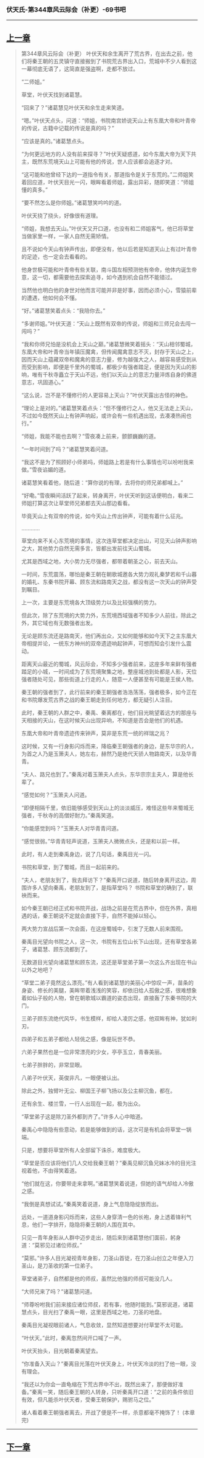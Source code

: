 ### 伏天氏-第344章风云际会（补更）-69书吧

--------
[上一章](./a2212dd74d9802d63ab9e817679340dd.md)
--------


>
>
>
>第344章风云际会（补更）
>叶伏天和余生离开了荒古界，在出去之前，他们将秦王朝的五灵镇守直接搬到了书院荒古界出入口，荒城中不少人看到这一幕彻底无语了，这简直是强盗啊，走都不放过。
>
>“二师姐。”
>
>草堂，叶伏天找到诸葛慧。
>
>“回来了？”诸葛慧见叶伏天和余生走来笑道。
>
>“嗯。”叶伏天点头，问道：“师姐，书院南宫娇说天山上有东凰大帝和叶青帝的传说，古籍中记载的传说是真的吗？”
>
>“应该是真的。”诸葛慧点头。
>
>“为何更远地方的人没有前来探寻？”叶伏天疑惑道，如今东凰大帝为天下共主，既然东荒境天山上可能有他的传说，世人应该都会追逐才对。
>
>“这可能和他曾经下达的一道指令有关，那道指令是关于东荒的。”二师姐笑着回应道，叶伏天目光一闪，眼眸看着师姐，露出异彩，随即笑道：“师姐懂的真多。”
>
>“要不然怎么是你师姐。”诸葛慧笑吟吟的道。
>
>叶伏天挠了挠头，好像很有道理。
>
>“师姐，我想去天山。”叶伏天又开口道，也没有和二师姐客气，他已将草堂当做家里一样，一家人自然无需矫情。
>
>且不说如今天山有钟声传出，即便没有，他以后若是知道天山上有过叶青帝的足迹，也一定会去看看的。
>
>他身世极可能和叶青帝有些关联，南斗国左相预测他有帝命，他体内诞生帝意，这一切，都需要他去探索追寻，如今遇到机会自然不能错过。
>
>当然他也明白他的身世对他而言可能并非是好事，因而必须小心，雪猿前辈的遭遇，他如何会不懂。
>
>“好。”诸葛慧笑着点头：“我陪你去。”
>
>“多谢师姐。”叶伏天道：“天山上既然有双帝的传说，师姐和三师兄会去闯一闯吗？”
>
>“我和你师兄怕是没机会上天山之巅。”诸葛慧微笑着摇头：“天山相邻蜀城，东凰大帝和叶青帝当年镇压魔禽，但传闻魔禽意志不灭，封存于天山之上，因而天山上蕴藏双帝和魔禽的意志力量，修为越强大之人，越容易感受到从而受到影响，即便是千里外的蜀城，都极少有强者踏足，便是因为天山的影响，唯有千秋寺矗立于天山不远，他们以天山上的意志力量淬炼自身的佛道意志，巩固道心。”
>
>“这么说，岂不是不懂修行的人更容易上天山？”叶伏天露出古怪的神色。
>
>“理论上是对的。”诸葛慧笑着点头：“但不懂修行之人，他又无法走上天山，不过如今既然天山上有钟声响起，或许会有一些机遇出现，去凑凑热闹也行。”
>
>“师姐，我能不能也去啊？”雪夜凑上前来，颤颤巍巍的道。
>
>“一年时间到了吗？”诸葛慧笑着问道。
>
>“我这不是为了照顾好小师弟吗，师姐路上若是有什么事情也可以吩咐我来做。”雪夜谄媚的道。
>
>诸葛慧笑看着他，随后道：“算你说的有理，去将你的师兄弟都喊上。”
>
>“好嘞。”雪夜瞬间活跃了起来，转身离开，叶伏天听到这话便明白，看来二师姐打算这次让草堂师兄弟都去天山那边看看。
>
>毕竟天山上有双帝的传说，如今天山上传出钟声，可能有着什么征兆。
>
>…………
>
>草堂向来不关心东荒境的事情，这次连草堂都决定出山，可见天山钟声影响之大，其他势力自然无需多言，皆都出发前往天山蜀城。
>
>尤其是西域之地，大小势力无尽强者，都带着朝圣之心，前去天山。
>
>一时间，东荒震荡，哪怕是秦王朝在朝歌城邀各大势力观礼秦梦若和千山暮的婚礼、东秦书院开幕、顾东流和路南天之战，都没有这一次天山的钟声受到瞩目。
>
>上一次，主要是东荒境各大顶级势力以及比较强横的势力。
>
>但此次，除了东荒境的大势力外，东荒境西域强者不知多少人前往，除此之外，其它域也有无数强者出发。
>
>无论是顾东流还是路南天，他们再出众，又如何能够和如今天下之主东凰大帝相提并论，一统东方神州的双帝遗迹响起钟声，可想而知会引发什么震动。
>
>距离天山最近的蜀城，风云际会，不知多少强者前来，这座多年来鲜有强者踏足的小城，一时间成为了东荒境聚集之地，整座城池到处都是人影，天位强者随处可见，那些街道上行走的人，随意一人便甚至有可能是王侯人物。
>
>秦王朝的强者到了，此行前来的秦王朝强者浩浩荡荡，强者极多，如今正在和书院爆发荒古界之战的秦王朝走到任何地方，都无疑引人注目。
>
>此时，秦王朝的人群之中，秦禹、秦离都在，他们目光眺望着远方的那座与天相接的天山，在这时候天山出现异响，不知道是否会是他们的机遇。
>
>东凰大帝和叶青帝遗迹传来钟声，莫非是东荒一统的祥瑞之兆？
>
>这时候，又有一行身影闪烁而来，降临秦王朝强者的身边，是东华宗的人，为首之人乃是玉箫夫人，她左右，赫然乃是绝代天骄人物路南天，以及华青青。
>
>“夫人、路兄也到了。”秦禹对着玉箫夫人点头，东华宗宗主夫人，算是他长辈了。
>
>“感觉如何？”玉箫夫人问道。
>
>“即便相隔千里，依旧能够感受到天山上的淡淡威压，难怪这些年来蜀城无强者，千秋寺的高僧好耐力。”秦禹笑道。
>
>“你能感觉到吗？”玉箫夫人对华青青问道。
>
>“感觉很弱。”华青青轻声说道，玉箫夫人微微点头，还是和以前一样。
>
>此时，有人走到秦禹身边，说了几句话，秦禹目光一闪。
>
>书院和草堂，到了蜀城，而且一起前来的。
>
>“夫人，老朋友到了，我去拜访下？”秦禹开口说道，随后转身离开这边，周围许多人望向秦禹，老朋友到了，是指草堂吗？
>书院和草堂的确到了，联袂而来。
>
>如今秦王朝已经正式和书院开战，战场之前是在荒古界中，但在外界，真相遇的话，秦王朝说不定就会直接下手，自然不能掉以轻心。
>
>两大势力宣战后第一次会面，在这座蜀城中，引发了无数人前来围观。
>
>秦禹目光望向书院之人，这一次，书院有五位山长下山出现，还有草堂各弟子，诸葛慧、顾东流都到了。
>
>无数道目光望向诸葛慧和顾东流，这还是草堂弟子第一次这么齐出现在书山以外之地吧？
>
>“草堂二弟子竟然这么漂亮。”有人看到诸葛慧的美丽心中惊叹一声，苗条的身姿、修长的美腿，美眸带着浅浅的笑容，却依旧给人孤傲之感，很难想象着如仙子般的人物，曾在朝歌城以霸道的姿态出现，直接轰了东秦书院的大门。
>
>三弟子顾东流绝代风华，书生模样，却给人凌厉之感，他双眸有神，犹如利刃。
>
>四弟子和五弟子都给人轻佻之感，像是玩世不恭。
>
>六弟子果然也是一位非常漂亮的少女，亭亭玉立，青春美丽。
>
>七弟子胖胖的，非常显眼。
>
>八弟子叶伏天，英俊非凡，一眼便被认出。
>
>除此之外，独臂叶无尘、柳国王子柳飞扬以及公主柳沉鱼，都在。
>
>还有余生、楼兰雪，一行人出现在一起，极为出众。
>
>“草堂弟子这是除刀圣外都到齐了。”许多人心中暗道。
>
>秦禹心中隐隐有些意动，若是能够做到的话，这次可是有机会将草堂一锅端。
>
>只是，想要将草堂所有人全部留下诛杀，难度极大。
>
>“草堂是否应该将他们几人交给我秦王朝？”秦禹见柳沉鱼兄妹冰冷的目光注视着他，不由得笑着道。
>
>“他们就在这，你要带走来拿啊。”诸葛慧笑着说道，但她的语气却给人冷傲之感。
>
>“我倒是真想试试。”秦禹笑着说道，身上气息隐隐绽放而出。
>
>远处，一道道身影闪烁而来，这些人身穿清一色的长袍，身上透着锋利气息，他们一字排开，隐隐将秦王朝的人围在其中。
>
>只见一青年身影从人群中迈步走出，随后来到诸葛慧他们面前，躬身道：“莫邪见过诸位师叔。”
>
>“莫邪。”许多人目光凝视青年身影，刀圣山首徒，在刀圣山创立之年便入刀圣山，是刀圣收的第一位弟子。
>
>草堂诸弟子，自然都是他的师叔，虽然比他强的师叔可能没几人。
>
>“大师兄来了吗？”诸葛慧问道。
>
>“师尊吩咐我们前来接应诸位师叔，若有事，他随时能到。”莫邪说道，诸葛慧点头，目光扫了秦禹一眼，这里是西域之地，刀圣的地盘。
>
>秦禹目光凝视眼前诸人，气息收敛，显然知道想要对付草堂不太可能。
>
>“叶伏天。”此时，秦离忽然间开口喊了一声。
>
>叶伏天抬头，目光朝着秦离望去。
>
>“你准备入天山？”秦离目光落在叶伏天身上，叶伏天冷淡的扫了他一眼，没有理会。
>
>“我还以为你会一直龟缩在下荒古界中不出，既然出来了，那便做好准备。”秦离一笑，随后秦王朝的人转身，只听秦禹开口道：“之前的条件依旧有效，但凡能杀叶伏天者，受秦王朝保护，赐驸马之位。”
>
>诸人看着秦王朝强者离去，开战了便是不一样，杀意都毫不掩饰了！
>(本章完)
>
>

--------
[下一章](./affd7455165036c67572150fa6cb84d6.md)
--------

